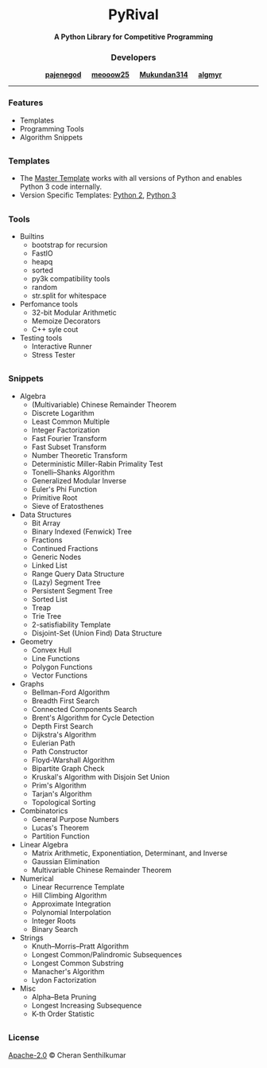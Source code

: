 <h1 align="center">PyRival</h1>
<div align="center">
  <strong>A Python Library for Competitive Programming</strong>  
</div>

<h3 align="center">Developers</h3>
<div align="center">
  <strong>
    <a href="https://codeforces.com/profile/pajenegod">pajenegod</a> &emsp;
    <a href="https://github.com/meooow25">meooow25</a> &emsp;
    <a href="https://github.com/Mukundan314">Mukundan314</a> &emsp;
    <a href="https://github.com/algmyr">algmyr</a>
  </strong>
</div>

---

### Features
- Templates
- Programming Tools
- Algorithm Snippets

##

### Templates
- The [Master Template](template/template.py) works with all versions of Python and enables Python 3 code internally.
- Version Specific Templates: [Python 2](template/lite2.py), [Python 3](template/lite3.py)

##

### Tools
- Builtins
  - bootstrap for recursion
  - FastIO
  - heapq
  - sorted
  - py3k compatibility tools
  - random
  - str.split for whitespace
- Perfomance tools
  - 32-bit Modular Arithmetic
  - Memoize Decorators
  - C++ syle cout
- Testing tools
  - Interactive Runner
  - Stress Tester

##

### Snippets
- Algebra
  - (Multivariable) Chinese Remainder Theorem
  - Discrete Logarithm
  - Least Common Multiple
  - Integer Factorization
  - Fast Fourier Transform
  - Fast Subset Transform
  - Number Theoretic Transform
  - Deterministic Miller-Rabin Primality Test
  - Tonelli–Shanks Algorithm
  - Generalized Modular Inverse
  - Euler's Phi Function
  - Primitive Root
  - Sieve of Eratosthenes
- Data Structures
  - Bit Array
  - Binary Indexed (Fenwick) Tree
  - Fractions
  - Continued Fractions
  - Generic Nodes
  - Linked List
  - Range Query Data Structure
  - (Lazy) Segment Tree
  - Persistent Segment Tree
  - Sorted List
  - Treap
  - Trie Tree
  - 2-satisfiability Template
  - Disjoint-Set (Union Find) Data Structure
- Geometry
  - Convex Hull
  - Line Functions
  - Polygon Functions
  - Vector Functions
- Graphs
  - Bellman-Ford Algorithm
  - Breadth First Search
  - Connected Components Search
  - Brent's Algorithm for Cycle Detection
  - Depth First Search
  - Dijkstra's Algorithm
  - Eulerian Path
  - Path Constructor
  - Floyd-Warshall Algorithm
  - Bipartite Graph Check
  - Kruskal's Algorithm with Disjoin Set Union
  - Prim's Algorithm
  - Tarjan's Algorithm
  - Topological Sorting
- Combinatorics
  - General Purpose Numbers
  - Lucas's Theorem
  - Partition Function
- Linear Algebra
  - Matrix Arithmetic, Exponentiation, Determinant, and Inverse
  - Gaussian Elimination
  - Multivariable Chinese Remainder Theorem
- Numerical
  - Linear Recurrence Template
  - Hill Climbing Algorithm
  - Approximate Integration
  - Polynomial Interpolation
  - Integer Roots
  - Binary Search
- Strings
  - Knuth–Morris–Pratt Algorithm
  - Longest Common/Palindromic Subsequences
  - Longest Common Substring
  - Manacher's Algorithm
  - Lydon Factorization
- Misc
  - Alpha–Beta Pruning
  - Longest Increasing Subsequence
  - K-th Order Statistic

##

### License
[Apache-2.0](LICENSE) © Cheran Senthilkumar
